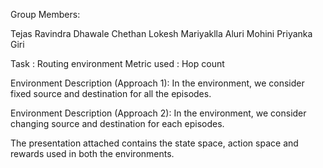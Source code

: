 Group Members: 

Tejas Ravindra Dhawale
Chethan Lokesh Mariyaklla
Aluri Mohini
Priyanka Giri


Task : Routing environment 
Metric used : Hop count 

Environment Description (Approach 1): 
In the environment, we consider fixed source and destination for all the episodes.

Environment Description (Approach 2): 
In the environment, we consider changing source and destination for each episodes.

The presentation attached contains the state space, action space and rewards used
in both the environments.
